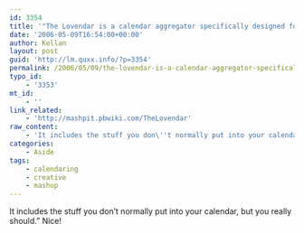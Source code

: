 ```yaml
---
id: 3354
title: '"The Lovendar is a calendar aggregator specifically designed for families.'
date: '2006-05-09T16:54:00+00:00'
author: Kellan
layout: post
guid: 'http://lm.quxx.info/?p=3354'
permalink: /2006/05/09/the-lovendar-is-a-calendar-aggregator-specifically-designed-for-families/
typo_id:
    - '3353'
mt_id:
    - ''
link_related:
    - 'http://mashpit.pbwiki.com/TheLovendar'
raw_content:
    - 'It includes the stuff you don\''t normally put into your calendar, but you really should.\"  Nice!'
categories:
    - Aside
tags:
    - calendaring
    - creative
    - mashup
---
```


It includes the stuff you don’t normally put into your calendar, but you really should.” Nice!